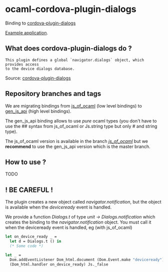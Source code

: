 # ocaml-cordova-plugin-dialogs

Binding to
[cordova-plugin-dialogs](https://github.com/apache/cordova-plugin-dialogs)

[Example
application](https://github.com/dannywillems/ocaml-cordova-plugin-dialogs-example).

## What does cordova-plugin-dialogs do ?

```
This plugin defines a global `navigator.dialogs` object, which provides access
to the device dialogs database.
```

Source: [cordova-plugin-dialogs](https://github.com/apache/cordova-plugin-dialogs)

## Repository branches and tags

We are migrating bindings from
[js_of_ocaml](https://github.com/ocsigen/js_of_ocaml) (low level bindings) to
[gen_js_api](https://github.com/lexifi/gen_js_api) (high level bindings).

The gen_js_api binding allows to use *pure* ocaml types (you don't have to use
the ## syntax from js_of_ocaml or Js.string type but only # and string type).

The js_of_ocaml version is available in the branch
[*js_of_ocaml*](https://github.com/dannywillems/ocaml-cordova-plugin-dialogs/tree/js_of_ocaml)
but we **recommend** to use the gen_js_api version which is the master branch.

## How to use ?

TODO

## ! BE CAREFUL !

The plugin creates a new object called *navigator.notification*, but the object is
available when the *deviceready* event is handled.

We provide a function *Dialogs.t* of type *unit -> Dialogs.notification* which creates the
binding to the *navigator.notification* object. You must call it when the deviceready
event is handled, eg (with js_of_ocaml)

```OCaml
let on_device_ready _ =
  let d = Dialogs.t () in
  (* Some code *)

let _ =
  Dom.addEventListener Dom_html.document (Dom.Event.make "deviceready")
  (Dom_html.handler on_device_ready) Js._false
```
